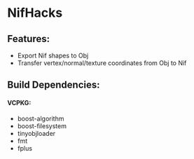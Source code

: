 # NifHacks

## Features:
* Export Nif shapes to Obj
* Transfer vertex/normal/texture coordinates from Obj to Nif

## Build Dependencies:
#### VCPKG:
* boost-algorithm
* boost-filesystem
* tinyobjloader
* fmt
* fplus
